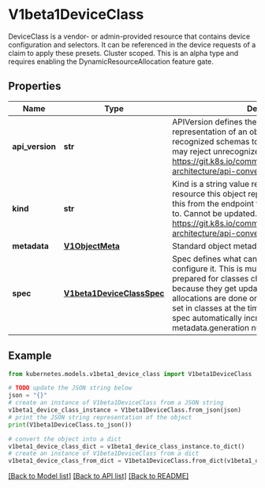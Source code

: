 # V1beta1DeviceClass

DeviceClass is a vendor- or admin-provided resource that contains device configuration and selectors. It can be referenced in the device requests of a claim to apply these presets. Cluster scoped.  This is an alpha type and requires enabling the DynamicResourceAllocation feature gate.

## Properties

Name | Type | Description | Notes
------------ | ------------- | ------------- | -------------
**api_version** | **str** | APIVersion defines the versioned schema of this representation of an object. Servers should convert recognized schemas to the latest internal value, and may reject unrecognized values. More info: https://git.k8s.io/community/contributors/devel/sig-architecture/api-conventions.md#resources | [optional] 
**kind** | **str** | Kind is a string value representing the REST resource this object represents. Servers may infer this from the endpoint the client submits requests to. Cannot be updated. In CamelCase. More info: https://git.k8s.io/community/contributors/devel/sig-architecture/api-conventions.md#types-kinds | [optional] 
**metadata** | [**V1ObjectMeta**](V1ObjectMeta.md) | Standard object metadata | [optional] 
**spec** | [**V1beta1DeviceClassSpec**](V1beta1DeviceClassSpec.md) | Spec defines what can be allocated and how to configure it.  This is mutable. Consumers have to be prepared for classes changing at any time, either because they get updated or replaced. Claim allocations are done once based on whatever was set in classes at the time of allocation.  Changing the spec automatically increments the metadata.generation number. | 

## Example

```python
from kubernetes.models.v1beta1_device_class import V1beta1DeviceClass

# TODO update the JSON string below
json = "{}"
# create an instance of V1beta1DeviceClass from a JSON string
v1beta1_device_class_instance = V1beta1DeviceClass.from_json(json)
# print the JSON string representation of the object
print(V1beta1DeviceClass.to_json())

# convert the object into a dict
v1beta1_device_class_dict = v1beta1_device_class_instance.to_dict()
# create an instance of V1beta1DeviceClass from a dict
v1beta1_device_class_from_dict = V1beta1DeviceClass.from_dict(v1beta1_device_class_dict)
```
[[Back to Model list]](../README.md#documentation-for-models) [[Back to API list]](../README.md#documentation-for-api-endpoints) [[Back to README]](../README.md)


